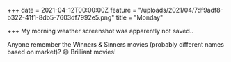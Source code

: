 +++
date = 2021-04-12T00:00:00Z
feature = "/uploads/2021/04/7df9adf8-b322-41f1-8db5-7603df7992e5.png"
title = "Monday"

+++
My morning weather screenshot was apparently not saved..

Anyone remember the Winners & Sinners movies (probably different names based on market)? 😄 Brilliant movies!